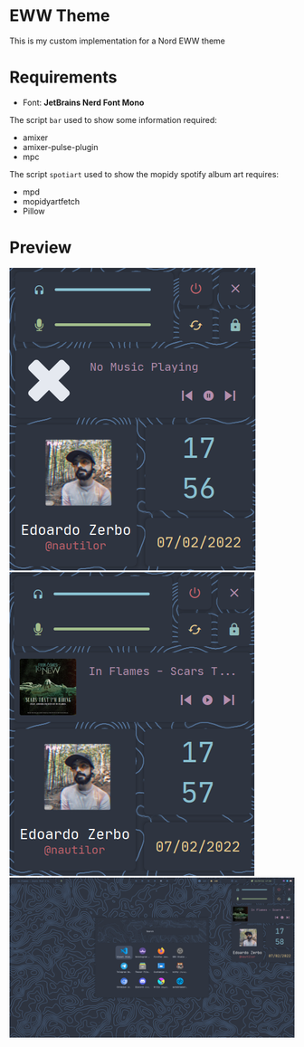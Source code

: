 # EWW Theme
This is my custom implementation for a Nord EWW theme

# Requirements

- Font: **JetBrains Nerd Font Mono**

The script `bar` used to show some information required:
- amixer
- amixer-pulse-plugin
- mpc

The script `spotiart` used to show the mopidy spotify album art requires:
- mpd
- mopidyartfetch
- Pillow

# Preview
![preview](screenshot/preview.png)
![preview](screenshot/preview_music.png)
![preview](screenshot/full_desktop.png)
